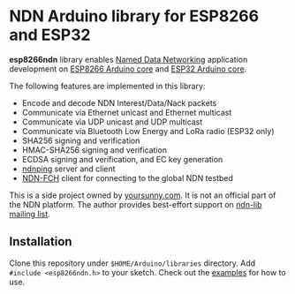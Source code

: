 # NDN Arduino library for ESP8266 and ESP32

**esp8266ndn** library enables [Named Data Networking](https://named-data.net/) application development on [ESP8266 Arduino core](https://github.com/esp8266/Arduino) and [ESP32 Arduino core](https://github.com/espressif/arduino-esp32).

The following features are implemented in this library:

* Encode and decode NDN Interest/Data/Nack packets
* Communicate via Ethernet unicast and Ethernet multicast
* Communicate via UDP unicast and UDP multicast
* Communicate via Bluetooth Low Energy and LoRa radio (ESP32 only)
* SHA256 signing and verification
* HMAC-SHA256 signing and verification
* ECDSA signing and verification, and EC key generation
* [ndnping](https://github.com/named-data/ndn-tools/tree/master/tools/ping) server and client
* [NDN-FCH](https://github.com/named-data/NDN-FCH) client for connecting to the global NDN testbed

This is a side project owned by [yoursunny.com](https://yoursunny.com). It is not an official part of the NDN platform. The author provides best-effort support on [ndn-lib mailing list](https://www.lists.cs.ucla.edu/mailman/listinfo/ndn-lib).

## Installation

Clone this repository under `$HOME/Arduino/libraries` directory.
Add `#include <esp8266ndn.h>` to your sketch.
Check out the [examples](examples/) for how to use.
